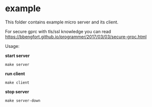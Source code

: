 # example

This folder contains example micro server and its client.

For secure gprc with tls/ssl knowledge you can read https://bbengfort.github.io/programmer/2017/03/03/secure-grpc.html

Usage:

**start server**

```
make server
```

**run client**

```
make client
```

**stop server**

```
make server-down
```

